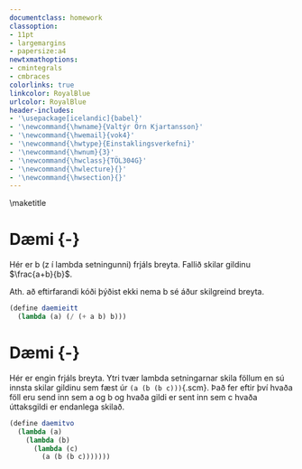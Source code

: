 ```yaml
---
documentclass: homework
classoption:
- 11pt
- largemargins
- papersize:a4
newtxmathoptions:
- cmintegrals
- cmbraces
colorlinks: true
linkcolor: RoyalBlue
urlcolor: RoyalBlue
header-includes:
- '\usepackage[icelandic]{babel}'
- '\newcommand{\hwname}{Valtýr Örn Kjartansson}'
- '\newcommand{\hwemail}{vok4}'
- '\newcommand{\hwtype}{Einstaklingsverkefni}'
- '\newcommand{\hwnum}{3}'
- '\newcommand{\hwclass}{TÖL304G}'
- '\newcommand{\hwlecture}{}'
- '\newcommand{\hwsection}{}'
---
```


\maketitle

# Dæmi {-}

Hér er b (z í lambda setningunni) frjáls breyta. Fallið skilar gildinu $\frac{a+b}{b}$.

Ath. að eftirfarandi kóði þýðist ekki nema b sé áður skilgreind breyta.

```scheme
(define daemieitt
  (lambda (a) (/ (+ a b) b)))
```

# Dæmi {-}

Hér er engin frjáls breyta.
Ytri tvær lambda setningarnar skila föllum en sú innsta skilar gildinu sem fæst úr `(a (b (b c)))`{.scm}. Það fer eftir því hvaða föll eru send inn sem a og b og hvaða gildi er sent inn sem c hvaða úttaksgildi er endanlega skilað.

```scheme
(define daemitvo
  (lambda (a)
    (lambda (b)
      (lambda (c)
        (a (b (b c)))))))
```



